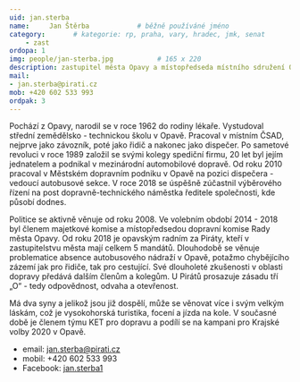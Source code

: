 ```yaml
---
uid: jan.sterba
name:     Jan Štěrba      		# běžně používáné jméno
category:       # kategorie: rp, praha, vary, hradec, jmk, senat
    - zast
ordopa: 1
img: people/jan-sterba.jpg           # 165 x 220
description: zastupitel města Opavy a místopředseda místního sdružení Opavské Slezsko
mail:
- jan.sterba@pirati.cz
mob: +420 602 533 993
ordpak: 3
---
```

Pochází z Opavy, narodil se v roce 1962 do rodiny lékaře. Vystudoval střední zemědělsko - technickou školu v Opavě. Pracoval v místním ČSAD, nejprve jako závozník, poté jako řidič a nakonec jako dispečer. Po sametové revoluci v roce 1989 založil se svými kolegy spediční firmu, 20 let byl jejím jednatelem a podnikal v mezinárodní automobilové dopravě. Od roku 2010 pracoval v Městském dopravním podniku v Opavě na pozici dispečera - vedoucí autobusové sekce. V roce 2018 se úspěšně zúčastnil výběrového řízení na post dopravně-technického náměstka ředitele společnosti, kde působí dodnes.

Politice se aktivně věnuje od roku 2008. Ve volebním období 2014 - 2018 byl členem majetkové komise a místopředsedou dopravní komise Rady města Opavy. Od roku 2018 je opavským radním za Piráty, kteří v zastupitelstvu města mají celkem 5 mandátů. Dlouhodobě se věnuje problematice absence  autobusového nádraží v Opavě, potažmo chybějícího zázemí jak pro řidiče, tak pro cestující. Své dlouholeté zkušenosti v oblasti dopravy předává dalším členům a kolegům. U Pirátů prosazuje zásadu tří „O“ - tedy odpovědnost, odvaha a otevřenost.

Má dva syny a jelikož jsou již dospělí, může se věnovat více i svým velkým láskám, což je vysokohorská turistika, focení a jízda na kole. V současné době je členem týmu KET pro dopravu a podílí se na kampani pro Krajské volby 2020 v Opavě.

- email: [jan.sterba@pirati.cz](mailto:jan.sterba@pirati.cz)
- mobil: +420 602 533 993
- Facebook: [jan.sterba1](https://www.facebook.com/jan.sterba1)
